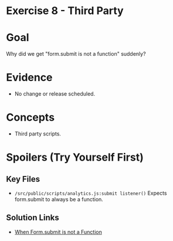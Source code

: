 Exercise 8 - Third Party
================

# Goal
Why did we get "form.submit is not a function" suddenly?


# Evidence
- No change or release scheduled.


# Concepts
- Third party scripts.








# Spoilers (Try Yourself First)

## Key Files

- `/src/public/scripts/analytics.js:submit listener()` Expects form.submit to always be a function.

## Solution Links

- [When Form.submit is not a Function](https://trackjs.com/blog/when-form-submit-is-not-a-function/)
